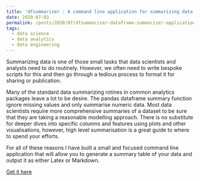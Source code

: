 ```yaml
---
title: 'dfsummarizer : A command line application for summarizing data frames'
date: 2020-07-03
permalink: /posts/2020/07/dfsummarizer-dataframe-summarizer-application/
tags:
  - data science
  - data analytics
  - data engineering
---
```


Summarizing data is one of those small tasks that data scientists and analysts need to do
routinely. However, we often need to write bespoke scripts for this and then go through
a tedious process to format it for sharing or publication.

Many of the standard data summarizing rotines in common analytics packages leave a lot to be
desire. The pandas dataframe summary function ignore missing values and only summarise numeric
data. Most data scientists require more comprehensive summaries of a dataset to be sure that 
they are taking a reasonable modelling approach. There is no substitute for deeper dives into
specific columns and features using plots and other visualisations, however, high level summarisation
is a great guide to where to spend your efforts.

For all of these reasons I have built a small and focused command line application that will
allow you to generate a summary table of your data and output it as either Latex or Markdown.

[Get it here](https://github.com/john-hawkins/dfsummarizer)

